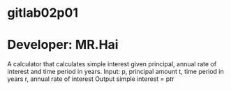 # gitlab02p01
# Developer: MR.Hai
A calculator that calculates simple interest given principal, annual rate of interest and time period in years. 
Input:    p, principal amount    t, time period in years    r, annual rate of interest Output    simple interest = p*t*r 

